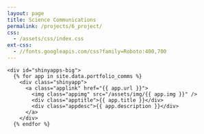 ```yaml
---
layout: page
title: Science Communications
permalink: /projects/6_project/
css:
  - /assets/css/index.css
ext-css:
  - //fonts.googleapis.com/css?family=Roboto:400,700
---
```


  <div id="portfolio_comms">

    <div id="shinyapps-big">
      {% for app in site.data.portfolio_comms %}
	    <div class="shinyapp">
          <a class="applink" href="{{ app.url }}">
            <img class="appimg" src="/assets/img/{{ app.img }}" />
            <div class="apptitle">{{ app.title }}</div>
            <div class="appdesc">{{ app.description }}</div>
          </a>
        </div>
	  {% endfor %}
	
  </div>
</div>


 
